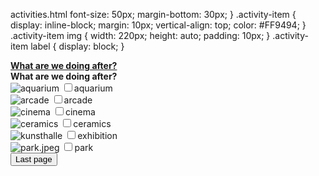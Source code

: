 activities.html
font-size: 50px;
            margin-bottom: 30px;
		}
		.activity-item {
            display: inline-block;
            margin: 10px;
            vertical-align: top;
			color: #FF9494;
        }
        .activity-item img {
            width: 220px; 
            height: auto;
			padding: 10px;
        }
        .activity-item label {
            display: block;
        }
	</style>
</head>
<body>
	<div id="activityquestion"><u><b>What are we doing after?</b></u>
	<div id="activityquestion"><b>What are we doing after?</b>
	</div>
	<div class = "activities-selection">
		<div class="activity-item">
			<img src="activities/aquarium.jpeg" alt ="aquarium">
			<label><input type="checkbox" name="activities" value ="aquarium">aquarium</label>
		</div>
		<div class="activity-item">
			<img src="activities/arcade.jpeg" alt ="arcade">
			<label><input type="checkbox" name="activities" value ="arcade">arcade</label>
		</div>
		<div class="activity-item">
			<img src="activities/cinema.jpeg" alt ="cinema">
			<label><input type="checkbox" name="activities" value ="cinema">cinema</label>
		</div>
		<div class="activity-item">
			<img src="activities/keramika.jpeg" alt ="ceramics">
			<label><input type="checkbox" name="activities" value ="ceramics">ceramics</label>
		</div>
		<div class="activity-item">
			<img src="activities/kunsthalle.jpeg" alt ="kunsthalle">
			<label><input type="checkbox" name="activities" value ="kunsthalle">exhibition</label>
		</div>
		<div class="activity-item">
			<img src="activities/park.jpeg" alt ="park.jpeg">
			<label><input type="checkbox" name="activities" value ="park.jpeg">park</label>
		</div>
	</div>
	<button onclick="location.href='lastpage.html'">Last page</button>
</body>
</html>
